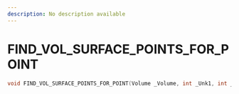 ```yaml
---
description: No description available 
---
```


# FIND_VOL_SURFACE_POINTS_FOR_POINT

```cpp
void FIND_VOL_SURFACE_POINTS_FOR_POINT(Volume _Volume, int _Unk1, int _Unk2, int _Unk3);
```